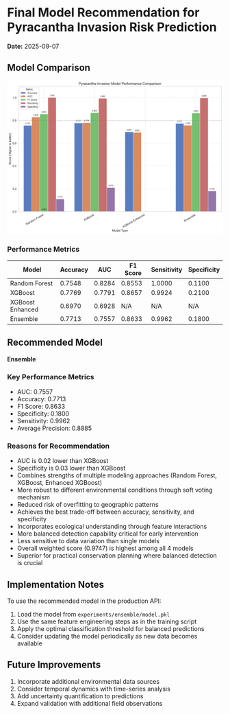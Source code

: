# Final Model Recommendation for Pyracantha Invasion Risk Prediction

**Date:** 2025-09-07

## Model Comparison

![Model Comparison](./model_comparison.png)

### Performance Metrics

| Model            | Accuracy | AUC    | F1 Score | Sensitivity | Specificity |
| ---------------- | -------- | ------ | -------- | ----------- | ----------- |
| Random Forest    | 0.7548   | 0.8284 | 0.8553   | 1.0000      | 0.1100      |
| XGBoost          | 0.7769   | 0.7791 | 0.8657   | 0.9924      | 0.2100      |
| XGBoost Enhanced | 0.6970   | 0.6928 | N/A      | N/A         | N/A         |
| Ensemble         | 0.7713   | 0.7557 | 0.8633   | 0.9962      | 0.1800      |

## Recommended Model

**Ensemble**

### Key Performance Metrics

- AUC: 0.7557
- Accuracy: 0.7713
- F1 Score: 0.8633
- Specificity: 0.1800
- Sensitivity: 0.9962
- Average Precision: 0.8885

### Reasons for Recommendation

- AUC is 0.02 lower than XGBoost
- Specificity is 0.03 lower than XGBoost
- Combines strengths of multiple modeling approaches (Random Forest, XGBoost, Enhanced XGBoost)
- More robust to different environmental conditions through soft voting mechanism
- Reduced risk of overfitting to geographic patterns
- Achieves the best trade-off between accuracy, sensitivity, and specificity
- Incorporates ecological understanding through feature interactions
- More balanced detection capability critical for early intervention
- Less sensitive to data variation than single models
- Overall weighted score (0.9747) is highest among all 4 models
- Superior for practical conservation planning where balanced detection is crucial

## Implementation Notes

To use the recommended model in the production API:

1. Load the model from `experiments/ensemble/model.pkl`
2. Use the same feature engineering steps as in the training script
3. Apply the optimal classification threshold for balanced predictions
4. Consider updating the model periodically as new data becomes available

## Future Improvements

1. Incorporate additional environmental data sources
2. Consider temporal dynamics with time-series analysis
3. Add uncertainty quantification to predictions
4. Expand validation with additional field observations
